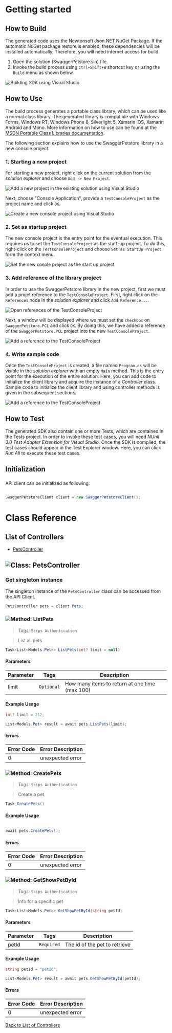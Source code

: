 # Getting started

## How to Build

The generated code uses the Newtonsoft Json.NET NuGet Package. If the automatic NuGet package restore
is enabled, these dependencies will be installed automatically. Therefore,
you will need internet access for build.

1. Open the solution (SwaggerPetstore.sln) file.
2. Invoke the build process using `Ctrl+Shift+B` shortcut key or using the `Build` menu as shown below.

![Building SDK using Visual Studio](https://apidocs.io/illustration/cs?step=buildSDK&workspaceFolder=Swagger%20Petstore-CSharp&workspaceName=SwaggerPetstore&projectName=SwaggerPetstore.PCL)

## How to Use

The build process generates a portable class library, which can be used like a normal class library. The generated library is compatible with Windows Forms, Windows RT, Windows Phone 8,
Silverlight 5, Xamarin iOS, Xamarin Android and Mono. More information on how to use can be found at the [MSDN Portable Class Libraries documentation](http://msdn.microsoft.com/en-us/library/vstudio/gg597391%28v=vs.100%29.aspx).

The following section explains how to use the SwaggerPetstore library in a new console project.

### 1. Starting a new project

For starting a new project, right click on the current solution from the *solution explorer* and choose  ``` Add -> New Project ```.

![Add a new project in the existing solution using Visual Studio](https://apidocs.io/illustration/cs?step=addProject&workspaceFolder=Swagger%20Petstore-CSharp&workspaceName=SwaggerPetstore&projectName=SwaggerPetstore.PCL)

Next, choose "Console Application", provide a ``` TestConsoleProject ``` as the project name and click ``` OK ```.

![Create a new console project using Visual Studio](https://apidocs.io/illustration/cs?step=createProject&workspaceFolder=Swagger%20Petstore-CSharp&workspaceName=SwaggerPetstore&projectName=SwaggerPetstore.PCL)

### 2. Set as startup project

The new console project is the entry point for the eventual execution. This requires us to set the ``` TestConsoleProject ``` as the start-up project. To do this, right-click on the  ``` TestConsoleProject ``` and choose  ``` Set as StartUp Project ``` form the context menu.

![Set the new cosole project as the start up project](https://apidocs.io/illustration/cs?step=setStartup&workspaceFolder=Swagger%20Petstore-CSharp&workspaceName=SwaggerPetstore&projectName=SwaggerPetstore.PCL)

### 3. Add reference of the library project

In order to use the SwaggerPetstore library in the new project, first we must add a projet reference to the ``` TestConsoleProject ```. First, right click on the ``` References ``` node in the *solution explorer* and click ``` Add Reference... ```.

![Open references of the TestConsoleProject](https://apidocs.io/illustration/cs?step=addReference&workspaceFolder=Swagger%20Petstore-CSharp&workspaceName=SwaggerPetstore&projectName=SwaggerPetstore.PCL)

Next, a window will be displayed where we must set the ``` checkbox ``` on ``` SwaggerPetstore.PCL ``` and click ``` OK ```. By doing this, we have added a reference of the ```SwaggerPetstore.PCL``` project into the new ``` TestConsoleProject ```.

![Add a reference to the TestConsoleProject](https://apidocs.io/illustration/cs?step=createReference&workspaceFolder=Swagger%20Petstore-CSharp&workspaceName=SwaggerPetstore&projectName=SwaggerPetstore.PCL)

### 4. Write sample code

Once the ``` TestConsoleProject ``` is created, a file named ``` Program.cs ``` will be visible in the *solution explorer* with an empty ``` Main ``` method. This is the entry point for the execution of the entire solution.
Here, you can add code to initialize the client library and acquire the instance of a *Controller* class. Sample code to initialize the client library and using controller methods is given in the subsequent sections.

![Add a reference to the TestConsoleProject](https://apidocs.io/illustration/cs?step=addCode&workspaceFolder=Swagger%20Petstore-CSharp&workspaceName=SwaggerPetstore&projectName=SwaggerPetstore.PCL)

## How to Test

The generated SDK also contain one or more Tests, which are contained in the Tests project.
In order to invoke these test cases, you will need *NUnit 3.0 Test Adapter Extension for Visual Studio*.
Once the SDK is complied, the test cases should appear in the Test Explorer window.
Here, you can click *Run All* to execute these test cases.

## Initialization

### 

API client can be initialized as following.

```csharp

SwaggerPetstoreClient client = new SwaggerPetstoreClient();
```



# Class Reference

## <a name="list_of_controllers"></a>List of Controllers

* [PetsController](#pets_controller)

## <a name="pets_controller"></a>![Class: ](https://apidocs.io/img/class.png "SwaggerPetstore.PCL.Controllers.PetsController") PetsController

### Get singleton instance

The singleton instance of the ``` PetsController ``` class can be accessed from the API Client.

```csharp
PetsController pets = client.Pets;
```

### <a name="list_pets"></a>![Method: ](https://apidocs.io/img/method.png "SwaggerPetstore.PCL.Controllers.PetsController.ListPets") ListPets

> *Tags:*  ``` Skips Authentication ``` 

> List all pets


```csharp
Task<List<Models.Pet>> ListPets(int? limit = null)
```

#### Parameters

| Parameter | Tags | Description |
|-----------|------|-------------|
| limit |  ``` Optional ```  | How many items to return at one time (max 100) |


#### Example Usage

```csharp
int? limit = 212;

List<Models.Pet> result = await pets.ListPets(limit);

```

#### Errors

| Error Code | Error Description |
|------------|-------------------|
| 0 | unexpected error |


### <a name="create_pets"></a>![Method: ](https://apidocs.io/img/method.png "SwaggerPetstore.PCL.Controllers.PetsController.CreatePets") CreatePets

> *Tags:*  ``` Skips Authentication ``` 

> Create a pet


```csharp
Task CreatePets()
```

#### Example Usage

```csharp

await pets.CreatePets();

```

#### Errors

| Error Code | Error Description |
|------------|-------------------|
| 0 | unexpected error |


### <a name="get_show_pet_by_id"></a>![Method: ](https://apidocs.io/img/method.png "SwaggerPetstore.PCL.Controllers.PetsController.GetShowPetById") GetShowPetById

> *Tags:*  ``` Skips Authentication ``` 

> Info for a specific pet


```csharp
Task<List<Models.Pet>> GetShowPetById(string petId)
```

#### Parameters

| Parameter | Tags | Description |
|-----------|------|-------------|
| petId |  ``` Required ```  | The id of the pet to retrieve |


#### Example Usage

```csharp
string petId = "petId";

List<Models.Pet> result = await pets.GetShowPetById(petId);

```

#### Errors

| Error Code | Error Description |
|------------|-------------------|
| 0 | unexpected error |


[Back to List of Controllers](#list_of_controllers)



